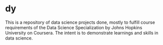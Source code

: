 # dy
This is a repository of data science projects done, mostly to fulfill course requirements of the Data Science Specialization 
by Johns Hopkins University on Coursera. The intent is to demonstrate learnings and skills in data science.
